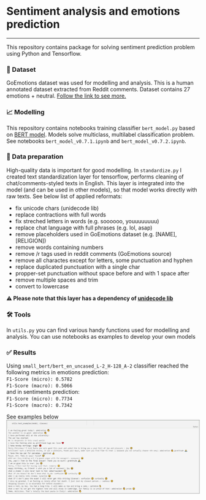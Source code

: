 # Sentiment analysis and emotions prediction
---
This repository contains package for solving sentiment prediction problem using
Python and Tensorflow.  

### 💬 Dataset  
GoEmotions dataset was used for modelling and analysis. This is a human annotated
dataset extracted from Reddit comments. Dataset contains 27 emotions + neutral.
[Follow the link to see more.](https://github.com/google-research/google-research/tree/master/goemotions)

### 📈 Modelling  
This repository contains notebooks training classifier `bert_model.py` based on [BERT model](https://github.com/google-research/bert). 
Models solve multiclass, multilabel classification problem. See notebooks
`bert_model_v0.7.1.ipynb` and `bert_model_v0.7.2.ipynb`.

### 🍳 Data preparation  
High-quality data is important for good modelling. In `standardize.py` I created
text standardization layer for tensorflow, performs cleaning of chat/comments-styled
texts in English. This layer is integrated into the model (and can be used in
other models), so that model works directly with raw texts. See below list
of applied reformats:
- fix unicode chars (unidecode lib)
- replace contractions with full words
- fix streched letters in words (e.g. soooooo, youuuuuuuu)
- replace chat language with full phrases (e.g. lol, asap)
- remove placeholders used in GoEmotions dataset (e.g. [NAME], [RELIGION])
- remove words containing numbers
- remove /r tags used in reddit comments (GoEmotions source)
- remove all charactes except for letters, some punctuation and hyphen
- replace duplicated punctuation with a single char
- propper-set punctuation without space before and with 1 space after
- remove multiple spaces and trim
- convert to lowercase

__⚠️ Please note that this layer has a dependency of [unidecode lib](https://pypi.org/project/Unidecode/)__

### 🛠️ Tools
In `utils.py` you can find various handy functions used for modelling and analysis.
You can use notebooks as examples to develop your own models  

### ✅ Results
Using `small_bert/bert_en_uncased_L-2_H-128_A-2` classifier reached the following
metrics in emotions prediction:  
`F1-Score (micro): 0.5782`  
`F1-Score (macro): 0.5066`  
and in sentiments prediction:  
`F1-Score (micro): 0.7734`  
`F1-Score (macro): 0.7342`  
  
See examples below
![Example](example.png)